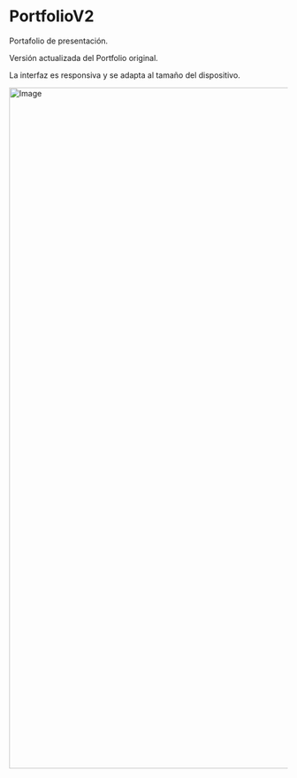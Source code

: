 # PortfolioV2
<p>Portafolio de presentación.</p>
<p>Versión actualizada del Portfolio original.</p>
<p>La interfaz es responsiva y se adapta al tamaño del dispositivo.</p>

<img width="2412" height="1231" alt="Image" src="https://github.com/user-attachments/assets/b62bd2f7-71c5-4aa1-a8cf-48ce8dd7aa95" />
